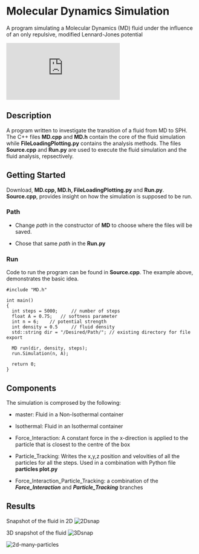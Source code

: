# Molecular Dynamics Simulation

A program simulating a Molecular Dynamics (MD) fluid under the influence of an only repulsive, modified Lennard-Jones potential

![first eq](http://latex.codecogs.com/gif.latex?%5Cphi_%7Bij%7D%20%28r%29%20%3D%20%5Cvarepsilon%5Cbigg%28%5Cdfrac%7B%5Csigma%7D%7B%28r%5E%7B2%7D%20&plus;%20A%29%7D%5Cbigg%29%5E%5Cfrac%7Bn%7D%7B2%7D)



## Description
A program written to investigate the transition of a fluid from MD to SPH. The C++ files **MD.cpp** and **MD.h** contain the core of the fluid simulation while **FileLoadingPlotting.py** contains the analysis methods. The files **Source.cpp** and **Run.py** are used to execute the fluid simulation and the fluid analysis, repsectively.

## Getting Started
Download, **MD.cpp, MD.h, FileLoadingPlotting.py** and **Run.py**. **Source.cpp**, provides insight on how the simulation is supposed to be run.

### Path
* Change *path* in the constructor of **MD** to choose where the files will be saved.

* Chose that same *path* in the **Run.py**

### Run
Code to run the program can be found in **Source.cpp**. The example above, demonstrates the basic idea.

```
#include "MD.h"

int main()
{
  int steps = 5000; 	// number of steps
  float A = 0.75; 	// softness parameter
  int n = 6;  	// potential strength
  int density = 0.5 	// fluid density
  std::string dir = "/Desired/Path/"; // existing directory for file export
  
  MD run(dir, density, steps);
  run.Simulation(n, A);

  return 0;
}
```



## Components
The simulation is comprosed by the following:
* master: Fluid in a Non-Isothermal container

* Isothermal: Fluid in an Isothermal container

* Force_Interaction: A constant force in the x-direction is applied to the particle that is closest to the centre of the box

* Particle_Tracking: Writes the x,y,z position and velovities of all the particles for all the steps. Used in a combination with Python file **particles plot.py**

* Force_Interaction_Particle_Tracking: a combination of the ***Force_Interaction*** and ***Particle_Tracking*** branches

## Results
Snapshot of the fluid in 2D
![2Dsnap](https://github.com/GiannisNikiteas/MD-simulation/blob/master/snap_n6_a075.png?raw=true)

3D snapshot of the fluid
![3Dsnap](https://github.com/GiannisNikiteas/MD-simulation/blob/master/3d075.png?raw=true)

![2d-many-particles](https://github.com/GiannisNikiteas/MD-simulation/blob/master/snap_2744_n6_a4.png?raw=true)

<!-- 2D Animation of the fluid with time
![vid]() -->
